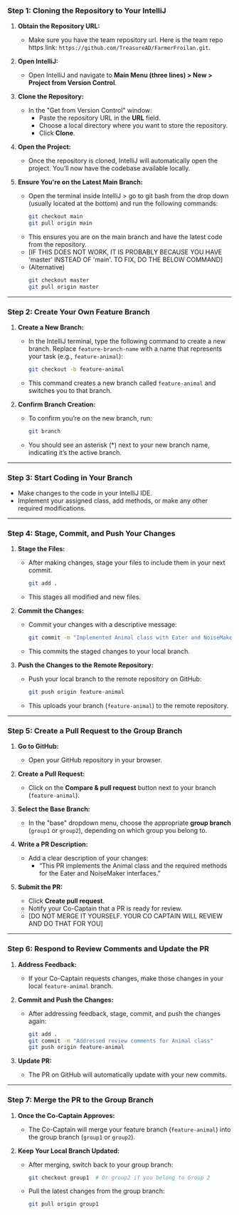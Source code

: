 
### **Step 1: Cloning the Repository to Your IntelliJ**
1. **Obtain the Repository URL:**
   - Make sure you have the team repository url. Here is the team repo https link: `https://github.com/TreasureAD/FarmerFroilan.git`.

2. **Open IntelliJ:**
   - Open IntelliJ and navigate to **Main Menu (three lines) > New > Project from Version Control**.

3. **Clone the Repository:**
   - In the "Get from Version Control" window:
     - Paste the repository URL in the **URL** field.
     - Choose a local directory where you want to store the repository.
     - Click **Clone**.

4. **Open the Project:**
   - Once the repository is cloned, IntelliJ will automatically open the project. You’ll now have the codebase available locally.

5. **Ensure You're on the Latest Main Branch:**
   - Open the terminal inside IntelliJ > go to git bash from the drop down (usually located at the bottom) and run the following commands:
     ```bash
     git checkout main
     git pull origin main
     ```
   - This ensures you are on the main branch and have the latest code from the repository.
   - [IF THIS DOES NOT WORK, IT IS PROBABLY BECAUSE YOU HAVE 'master' INSTEAD OF 'main'. TO FIX, DO THE BELOW COMMAND]
   - (Alternative)
       ```bash
     git checkout master
     git pull origin master
     ```

---

### **Step 2: Create Your Own Feature Branch**
1. **Create a New Branch:**
   - In the IntelliJ terminal, type the following command to create a new branch. Replace `feature-branch-name` with a name that represents your task (e.g., `feature-animal`):
     ```bash
     git checkout -b feature-animal
     ```
   - This command creates a new branch called `feature-animal` and switches you to that branch.

2. **Confirm Branch Creation:**
   - To confirm you’re on the new branch, run:
     ```bash
     git branch
     ```
   - You should see an asterisk (*) next to your new branch name, indicating it’s the active branch.

---

### **Step 3: Start Coding in Your Branch**
- Make changes to the code in your IntelliJ IDE.
- Implement your assigned class, add methods, or make any other required modifications.

---

### **Step 4: Stage, Commit, and Push Your Changes**
1. **Stage the Files:**
   - After making changes, stage your files to include them in your next commit.
     ```bash
     git add .
     ```
   - This stages all modified and new files.

2. **Commit the Changes:**
   - Commit your changes with a descriptive message:
     ```bash
     git commit -m "Implemented Animal class with Eater and NoiseMaker interfaces"
     ```
   - This commits the staged changes to your local branch.

3. **Push the Changes to the Remote Repository:**
   - Push your local branch to the remote repository on GitHub:
     ```bash
     git push origin feature-animal
     ```
   - This uploads your branch (`feature-animal`) to the remote repository.

---

### **Step 5: Create a Pull Request to the Group Branch**
1. **Go to GitHub:**
   - Open your GitHub repository in your browser.

2. **Create a Pull Request:**
   - Click on the **Compare & pull request** button next to your branch (`feature-animal`).
   
3. **Select the Base Branch:**
   - In the "base" dropdown menu, choose the appropriate **group branch** (`group1` or `group2`), depending on which group you belong to.
   
4. **Write a PR Description:**
   - Add a clear description of your changes:
     - “This PR implements the Animal class and the required methods for the Eater and NoiseMaker interfaces.”

5. **Submit the PR:**
   - Click **Create pull request**.
   - Notify your Co-Captain that a PR is ready for review.
   - [DO NOT MERGE IT YOURSELF. YOUR CO CAPTAIN WILL REVIEW AND DO THAT FOR YOU]

---

### **Step 6: Respond to Review Comments and Update the PR**
1. **Address Feedback:**
   - If your Co-Captain requests changes, make those changes in your local `feature-animal` branch.
   
2. **Commit and Push the Changes:**
   - After addressing feedback, stage, commit, and push the changes again:
     ```bash
     git add .
     git commit -m "Addressed review comments for Animal class"
     git push origin feature-animal
     ```
   
3. **Update PR:**
   - The PR on GitHub will automatically update with your new commits.

---

### **Step 7: Merge the PR to the Group Branch**
1. **Once the Co-Captain Approves:**
   - The Co-Captain will merge your feature branch (`feature-animal`) into the group branch (`group1` or `group2`).

2. **Keep Your Local Branch Updated:**
   - After merging, switch back to your group branch:
     ```bash
     git checkout group1  # Or group2 if you belong to Group 2
     ```
   - Pull the latest changes from the group branch:
     ```bash
     git pull origin group1
     ```
